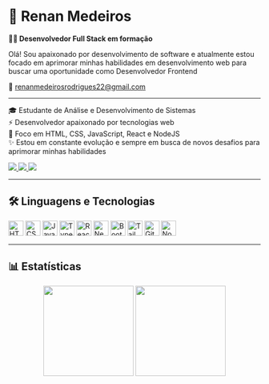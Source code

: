 # 👋 Renan Medeiros

**👨‍💻 Desenvolvedor Full Stack em formação**

Olá! Sou apaixonado por desenvolvimento de software e atualmente estou focado em aprimorar minhas habilidades em desenvolvimento web para buscar uma oportunidade como Desenvolvedor Frontend

📧 [renanmedeirosrodrigues22@gmail.com](mailto:renanmedeirosrodrigues22@gmail.com)

---

🎓 Estudante de Análise e Desenvolvimento de Sistemas<br>
⚡ Desenvolvedor apaixonado por tecnologias web<br>
🎯 Foco em HTML, CSS, JavaScript, React e NodeJS<br>
✨ Estou em constante evolução e sempre em busca de novos desafios para aprimorar minhas habilidades

<div>
  <a href="https://www.linkedin.com/in/renan-medeiros-rodrigues/" target="_blank">
    <img src="https://img.shields.io/badge/LinkedIn-0077B5?style=for-the-badge&logo=linkedin&logoColor=white" target="_blank">
  </a>
  <a href="mailto:renanmedeirosrodrigues22@gmail.com" target="_blank">
    <img src="https://img.shields.io/badge/Gmail-D14836?style=for-the-badge&logo=gmail&logoColor=white" target="_blank">
  </a>
  <a href="https://github.com/renan-medeiros-rodrigues" target="_blank">
    <img src="https://img.shields.io/badge/GitHub-100000?style=for-the-badge&logo=github&logoColor=white" target="_blank">
  </a>
</div>

---

## 🛠️ Linguagens e Tecnologias

<p align="left">
  <img title="HTML" width="30px" src="https://cdn.jsdelivr.net/gh/devicons/devicon@latest/icons/html5/html5-original.svg"/>
  <img title="CSS" width="30px" src="https://cdn.jsdelivr.net/gh/devicons/devicon@latest/icons/css3/css3-original.svg"/>
  <img title="JavaScript" width="30px" src="https://cdn.jsdelivr.net/gh/devicons/devicon@latest/icons/javascript/javascript-original.svg"/>
  <img title="TypeScript" width="30px" src="https://cdn.jsdelivr.net/gh/devicons/devicon@latest/icons/typescript/typescript-original.svg"/>
  <img title="React" width="30px" src="https://cdn.jsdelivr.net/gh/devicons/devicon@latest/icons/react/react-original.svg"/>
  <img title="Next.js" width="30px" src="https://cdn.jsdelivr.net/gh/devicons/devicon@latest/icons/nextjs/nextjs-original.svg"/>
  <img title="Bootstrap" width="30px" src="https://cdn.jsdelivr.net/gh/devicons/devicon@latest/icons/bootstrap/bootstrap-original.svg"/>
  <img title="Tailwind CSS" width="30px" src="https://cdn.jsdelivr.net/gh/devicons/devicon@latest/icons/tailwindcss/tailwindcss-original.svg"/>
  <img title="Git" width="30px" src="https://cdn.jsdelivr.net/gh/devicons/devicon@latest/icons/git/git-original.svg"/>
  <img title="Node.js" width="30px" src="https://cdn.jsdelivr.net/gh/devicons/devicon@latest/icons/nodejs/nodejs-plain-wordmark.svg"/>
</p>

---

## 📊 Estatísticas

<div align="center">
  <img height="180em" src="https://github-readme-stats.vercel.app/api?username=renan-medeiros-rodrigues&show_icons=true&theme=dark&include_all_commits=true&locale=pt-br" />
  <img height="180em" src="https://github-readme-stats.vercel.app/api/top-langs/?username=renan-medeiros-rodrigues&theme=dark&layout=compact&custom_title=Tecnologias&langs_count=9" />
</div>
